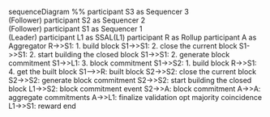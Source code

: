 sequenceDiagram
%% participant S3 as Sequencer 3 <br/> (Follower)
participant S2 as Sequencer 2 <br/> (Follower)
participant S1 as Sequencer 1 <br/> (Leader)
participant L1 as SSAL(L1)
participant R as Rollup
participant A as Aggregator
R->>S1: 1. build block
S1->>S1: 2. close the current block
S1->>S1: 2. start building the closed block
S1->>S1: 2. generate block commitment
S1->>L1: 3. block commitment
S1->>S2: 1. build block
R->>S1: 4. get the built block
S1-->>R: built block
S2->>S2: close the current block
S2->>S2: generate block commitment
S2->>S2: start building the closed block
L1->>S2: block commitment event
S2->>A: block commitment
A->>A: aggregate commitments
A->>L1: finalize validation
opt majority coincidence
L1->>S1: reward
end
